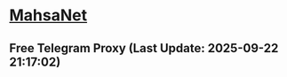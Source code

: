 
# [MahsaNet](https://t.me/mahsa_net)
## Free Telegram Proxy (Last Update: 2025-09-22 21:17:02)

    